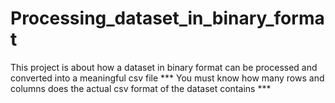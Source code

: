 # Processing_dataset_in_binary_format
This project is about how a dataset in binary format can be processed and converted into a meaningful csv file
*** You must know how many rows and columns does the actual csv format of the dataset contains ***
